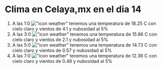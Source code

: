 # Clima en Celaya,mx en el dia 14

1. A las 1:0 !["icon weather"](http://openweathermap.org/img/w/01n.png) tenemos una temperatura de 18.25 C con cielo claro y  vientos de 4.1 y nubosidad al 5%
1. A las 3:0 !["icon weather"](http://openweathermap.org/img/w/01n.png) tenemos una temperatura de 15.86 C con cielo claro y  vientos de 2.1 y nubosidad al 5%
1. A las 5:0 !["icon weather"](http://openweathermap.org/img/w/01n.png) tenemos una temperatura de 14.73 C con cielo claro y  vientos de 0.57 y nubosidad al 5%
1. A las 7:0 !["icon weather"](http://openweathermap.org/img/w/01n.png) tenemos una temperatura de 12.36 C con cielo claro y  vientos de 0.48 y nubosidad al 5%
